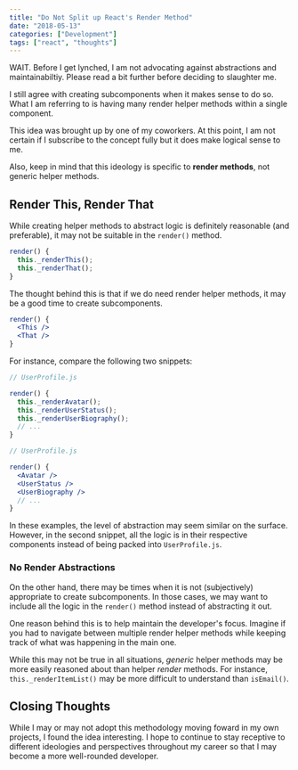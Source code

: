 ```yaml
---
title: "Do Not Split up React's Render Method"
date: "2018-05-13"
categories: ["Development"]
tags: ["react", "thoughts"]
---
```


WAIT. Before I get lynched, I am not advocating against abstractions and maintainabiltiy. Please read a bit further before deciding to slaughter me.

I still agree with creating subcomponents when it makes sense to do so. What I am referring to is having many render helper methods within a single component.

This idea was brought up by one of my coworkers. At this point, I am not certain if I subscribe to the concept fully but it does make logical sense to me.

Also, keep in mind that this ideology is specific to **render methods**, not generic helper methods.

## Render This, Render That

While creating helper methods to abstract logic is definitely reasonable (and preferable), it may not be suitable in the `render()` method.

```js
render() {
  this._renderThis();
  this._renderThat();
}
```

The thought behind this is that if we do need render helper methods, it may be a good time to create subcomponents.

```jsx
render() {
  <This />
  <That />
}
```

For instance, compare the following two snippets:

```js
// UserProfile.js

render() {
  this._renderAvatar();
  this._renderUserStatus();
  this._renderUserBiography();
  // ...
}
```

```jsx
// UserProfile.js

render() {
  <Avatar />
  <UserStatus />
  <UserBiography />
  // ...
}
```

In these examples, the level of abstraction may seem similar on the surface. However, in the second snippet, all the logic is in their respective components instead of being packed into `UserProfile.js`.

### No Render Abstractions

On the other hand, there may be times when it is not (subjectively) appropriate to create subcomponents. In those cases, we may want to include all the logic in the `render()` method instead of abstracting it out.

One reason behind this is to help maintain the developer's focus. Imagine if you had to navigate between multiple render helper methods while keeping track of what was happening in the main one.

While this may not be true in all situations, *generic* helper methods may be more easily reasoned about than helper *render* methods. For instance, `this._renderItemList()` may be more difficult to understand than `isEmail()`.

## Closing Thoughts

While I may or may not adopt this methodology moving foward in my own projects, I found the idea interesting. I hope to continue to stay receptive to different ideologies and perspectives throughout my career so that I may become a more well-rounded developer.
